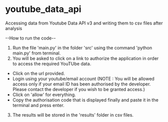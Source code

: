 # youtube_data_api
Accessing data from Youtube Data API v3 and writing them to csv files after analysis

--How to run the code--

1. Run the file 'main.py' in the folder 'src' using the command 'python main.py' from terminal.
2. You will be asked to click on a link to authorize the application in order to access the required YouTUbe data.
 - Click on the url provided.
 - Login using your youtube/email account (NOTE : You will be allowed access only if your email ID has been authorised by the developer.
						 Please contact the developer if you wish to be granted access.)
 - Click on 'allow' for everything.
 - Copy the authorisation code that is displayed finally and paste it in the terminal and press enter.
3. The results will be stored in the 'results' folder in csv files.

